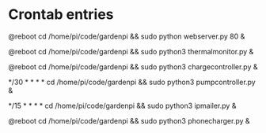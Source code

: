 # Crontab entries

@reboot cd /home/pi/code/gardenpi && sudo python webserver.py 80 &

@reboot cd /home/pi/code/gardenpi && sudo python3 thermalmonitor.py &

@reboot cd /home/pi/code/gardenpi && sudo python3 chargecontroller.py &

*/30 * * * * cd /home/pi/code/gardenpi && sudo python3 pumpcontroller.py &

*/15 * * * * cd /home/pi/code/gardenpi && sudo python3 ipmailer.py &

@reboot cd /home/pi/code/gardenpi && sudo python3 phonecharger.py &

